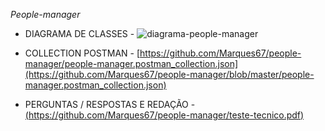 *People-manager*

- DIAGRAMA DE CLASSES -
  ![diagrama-people-manager](https://github.com/Marques67/people-manager/assets/84397874/80b67025-e106-463c-8a36-396f5a358906)


- COLLECTION POSTMAN -
[https://github.com/Marques67/people-manager/people-manager.postman_collection.json](https://github.com/Marques67/people-manager/blob/master/people-manager.postman_collection.json)


- PERGUNTAS / RESPOSTAS E REDAÇÃO -
[(https://github.com/Marques67/people-manager/teste-tecnico.pdf)](https://github.com/Marques67/people-manager/blob/master/teste-tecnico.pdf)
